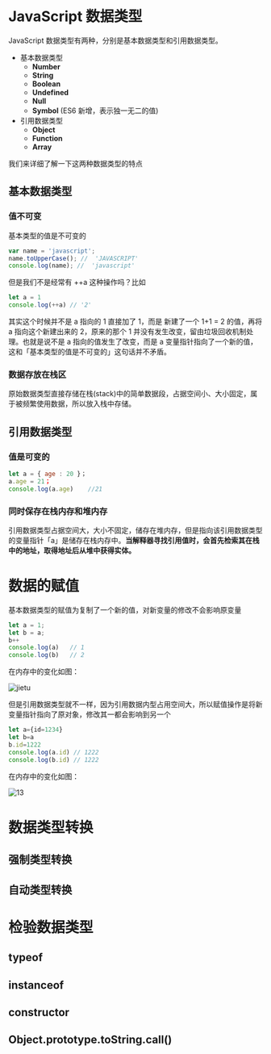 # JavaScript 数据类型
JavaScript 数据类型有两种，分别是基本数据类型和引用数据类型。
* 基本数据类型
	* **Number**
	* **String**
	* **Boolean**
	* **Undefined**
	* **Null**
	* **Symbol** (ES6 新增，表示独一无二的值)
* 引用数据类型
	* **Object**
	* **Function**
	* **Array** 
	
我们来详细了解一下这两种数据类型的特点
## 基本数据类型
### 值不可变
基本类型的值是不可变的

``` javascript
var name = 'javascript';
name.toUpperCase(); //  'JAVASCRIPT'
console.log(name); //  'javascript'
```
但是我们不是经常有 ++a 这种操作吗？比如

``` javascript
let a = 1
console.log(++a) // '2'
```
其实这个时候并不是 a 指向的 1 直接加了 1，而是 新建了一个 1+1 = 2 的值，再将 a 指向这个新建出来的 2，原来的那个 1 并没有发生改变，留由垃圾回收机制处理。也就是说不是 a 指向的值发生了改变，而是 a 变量指针指向了一个新的值，这和「基本类型的值是不可变的」这句话并不矛盾。
### 数据存放在栈区
原始数据类型直接存储在栈(stack)中的简单数据段，占据空间小、大小固定，属于被频繁使用数据，所以放入栈中存储。
## 引用数据类型
### 值是可变的

``` javascript
let a = { age : 20 }；
a.age = 21；
console.log(a.age)    //21
```
### 同时保存在栈内存和堆内存
引用数据类型占据空间大，大小不固定，储存在堆内存，但是指向该引用数据类型的变量指针「a」是储存在栈内存中。**当解释器寻找引用值时，会首先检索其在栈中的地址，取得地址后从堆中获得实体。**

# 数据的赋值
基本数据类型的赋值为复制了一个新的值，对新变量的修改不会影响原变量
``` javascript
let a = 1;
let b = a;
b++
console.log(a)   // 1
console.log(b)   // 2
```
在内存中的变化如图：

![jietu](https://img.liuxiaogu.com/blog-img/2020-2-17-jietu.png)

但是引用数据类型就不一样，因为引用数据内型占用空间大，所以赋值操作是将新变量指针指向了原对象，修改其一都会影响到另一个

``` javascript
let a={id=1234}
let b=a
b.id=1222
console.log(a.id) // 1222
console.log(b.id) // 1222
```
在内存中的变化如图：

![13](https://img.liuxiaogu.com/blog-img/2020-2-17-13.png)
# 数据类型转换

## 强制类型转换
## 自动类型转换
# 检验数据类型
## typeof
## instanceof
## constructor
## Object.prototype.toString.call()